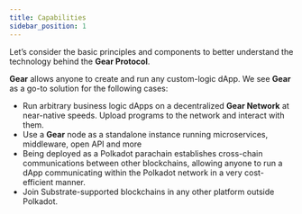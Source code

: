 ```yaml
---
title: Capabilities
sidebar_position: 1
---
```


Let’s consider the basic principles and components to better understand the technology behind the **Gear Protocol**.

**Gear** allows anyone to create and run any custom-logic dApp. We see **Gear** as a go-to solution for the following cases:
- Run arbitrary business logic dApps on a decentralized **Gear Network** at near-native speeds. Upload programs to the network and interact with them.
- Use a **Gear** node as a standalone instance running microservices, middleware, open API and more
- Being deployed as a Polkadot parachain establishes cross-chain communications between other blockchains, allowing anyone to run a dApp communicating within the Polkadot network in a very cost-efficient manner.
- Join Substrate-supported blockchains in any other platform outside Polkadot.
